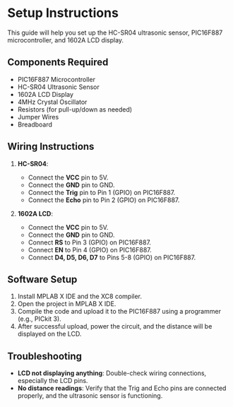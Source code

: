 # Setup Instructions

This guide will help you set up the HC-SR04 ultrasonic sensor, PIC16F887 microcontroller, and 1602A LCD display.

## Components Required
- PIC16F887 Microcontroller
- HC-SR04 Ultrasonic Sensor
- 1602A LCD Display
- 4MHz Crystal Oscillator
- Resistors (for pull-up/down as needed)
- Jumper Wires
- Breadboard

## Wiring Instructions
1. **HC-SR04**:
   - Connect the **VCC** pin to 5V.
   - Connect the **GND** pin to GND.
   - Connect the **Trig** pin to Pin 1 (GPIO) on PIC16F887.
   - Connect the **Echo** pin to Pin 2 (GPIO) on PIC16F887.
   
2. **1602A LCD**:
   - Connect the **VCC** pin to 5V.
   - Connect the **GND** pin to GND.
   - Connect **RS** to Pin 3 (GPIO) on PIC16F887.
   - Connect **EN** to Pin 4 (GPIO) on PIC16F887.
   - Connect **D4, D5, D6, D7** to Pins 5-8 (GPIO) on PIC16F887.

## Software Setup
1. Install MPLAB X IDE and the XC8 compiler.
2. Open the project in MPLAB X IDE.
3. Compile the code and upload it to the PIC16F887 using a programmer (e.g., PICkit 3).
4. After successful upload, power the circuit, and the distance will be displayed on the LCD.

## Troubleshooting
- **LCD not displaying anything**: Double-check wiring connections, especially the LCD pins.
- **No distance readings**: Verify that the Trig and Echo pins are connected properly, and the ultrasonic sensor is functioning.
